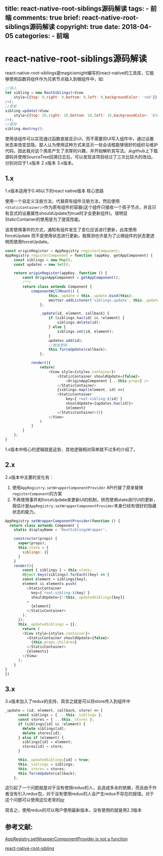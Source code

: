 title: react-native-root-siblings源码解读
tags:
    - 前端
comments: true
brief: react-native-root-siblings源码解读
copyright: true
date: 2018-04-05
categories:
    - 前端
---
# react-native-root-siblings源码解读
react-native-root-siblings是magicismight编写的react-native的工具库，它能够使用函数将组件作为兄弟节点插入到根组件中，如:

```js
//插入
let sibling = new RootSiblings(<View
    style={{top: 0,right: 0,bottom: 0,left: 0,backgroundColor: 'red'}}
/>);
//更新
sibling.update(<View
    style={{top: 10,right: 10,bottom: 10,left: 10,backgroundColor: 'blue'}}
/>);
//删除
sibling.destroy();
```

<!-- more -->

使用该组件可以实现通过函数直接显示UI，而不需要将UI写入组件中，通过设置状态来改变显隐。鄙人认为使用这种方式来显示一些会话框能够很好的组织与维护代码。因此我对这个类库产生了浓厚的兴趣，并开始解析其写法。从github上下载源码并使用SourceTree回溯日志后，可以发现该项目经过了三次比较大的改动。分别对应于1.x版本 2.x版本 3.x版本。

## 1.x
1.x版本适用于0.46以下的react native版本
核心思路

使用一个自定义注册方法，代替原有组件注册方法，然后使用`<StaticContainer/>`作为原有组件的容器(这个组件只接收一个孩子节点，并且只有显式的设置属性shouldUpdate为true时才会更新组件)。很明显StaticContainer的使用是为了提高性能。

该库使用事件的方式，通知有组件发生了变化应该进行更新，此库使用forceUpdate 而不是使用状态进行更新。我猜测也许是为了让根组件的状态更透明而使用forceUpdate。

```js
const originRegister = AppRegistry.registerComponent;
AppRegistry.registerComponent = function (appKey, getAppComponent) {
    const siblings = new Map();
    const updates = new Set();

    return originRegister(appKey, function () {
        const OriginAppComponent = getAppComponent();
        /**/
        return class extends Component {
            componentWillMount() {
                    this._update = this._update.bind(this);
                    emitter.addListener('siblings.update', this._update);
                };

                _update(id, element, callback) {
                    if (siblings.has(id) && !element) {
                        siblings.delete(id);
                    } else {
                        siblings.set(id, element);
                    }
                    updates.add(id);
                    //触发更新
                    this.forceUpdate(callback);
                };

            render(){
                return(
                    <View style={styles.container}>
                        <StaticContainer shouldUpdate={false}>
                            <OriginAppComponent {...this.props} />
                        </StaticContainer>
                        {siblings.map((element, id) =>(
                        <StaticContainer
                            key={`root-sibling-${id}`}
                            shouldUpdate={updates.has(id)}>
                            {element}
                        </StaticContainer>))}
                    </View>
                )
            }
        }
    };
}
```

1.x版本中核心的逻辑就是这些，其他逻辑相对简单就不过多的介绍了。

## 2.x
2.x版本中主要的变化有：

1. 使用`AppRegistry.setWrapperComponentProvider` API代替了原来替换`registerComponent`的方案
2. 不再使用事件和forceUpdate来更新UI的机制，转而使用state进行UI的更新，我估计是`AppRegistry.setWrapperComponentProvider`本身已经有很好的隐藏状态的能力。

```js
AppRegistry.setWrapperComponentProvider(function () {
  return class extends Component {
    static displayName = 'RootSiblingsWrapper';

    constructor(props) {
      super(props);
      this.state = {
        siblings: {}
      }
    }
    render(){
        const { siblings } = this.state;
        Object.keys(siblings).forEach((key) => {
        const element = siblings[key];
        element && elements.push(
          <StaticContainer
            key={`root-sibling-${key}`}
            shouldUpdate={!!this._updatedSiblings[key]}
          >
            {element}
          </StaticContainer>
        );
      });
      this._updatedSiblings = {};
        return (
        <View style={styles.container}>
          <StaticContainer shouldUpdate={false}>
            {this.props.children}
          </StaticContainer>
          {elements}
        </View>
      );
    }
}
})
```

## 3.x
3.x版本加入了redux的支持，简言之就是可以将store传入到组件中

```js
_update = (id, element, callback, store) => {
      const siblings = { ...this._siblings };
      const stores = { ...this._stores };
      if (siblings[id] && !element) {
        delete siblings[id];
        delete stores[id];
      } else if (element) {
        siblings[id] = element;
        stores[id] = store;
      }

      this._updatedSiblings[id] = true;
      this._siblings = siblings;
      this._stores = stores;
      this.forceUpdate(callback);
    };
```

这引起了一个问题就是对于没有使用redux的人，会造成多余的依赖，而且由于作者没有引入redux包，对于没有使用redux的人会产生redux不存在的报错。对于这个问题可以使用这位老哥的[pr](https://github.com/magicismight/react-native-root-siblings/pull/37)

简言之，使用redux的可以用户使用最新版本，没有使用的就是用2.3版本

## 参考文献:
[AppRegistry.setWrapperComponentProvider is not a function](https://github.com/magicismight/react-native-root-toast/issues/53)

[react-native-root-sibling](https://github.com/magicismight/react-native-root-siblings)